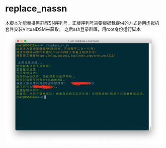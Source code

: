 # replace_nassn

本脚本功能替换黑群晖SN序列号，正版序列号需要根据我提供的方式适用虚拟机套件安装VirtualDSM来获取。
之后ssh登录群晖，用root身份运行脚本
![ ](demo.png)
